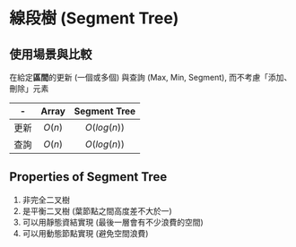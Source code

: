 # 線段樹 (Segment Tree)

## 使用場景與比較

在給定**區間**的更新 (一個或多個) 與查詢 (Max, Min, Segment), 而不考慮「添加、刪除」元素

-|Array|Segment Tree
:-:|:-:|:-:
更新|$O(n)$|$O(log(n))$
查詢|$O(n)$|$O(log(n))$

## Properties of Segment Tree

1. 非完全二叉樹
2. 是平衡二叉樹 (葉節點之間高度差不大於一)
3. 可以用靜態資結實現 (最後一層會有不少浪費的空間)
4. 可以用動態節點實現 (避免空間浪費)